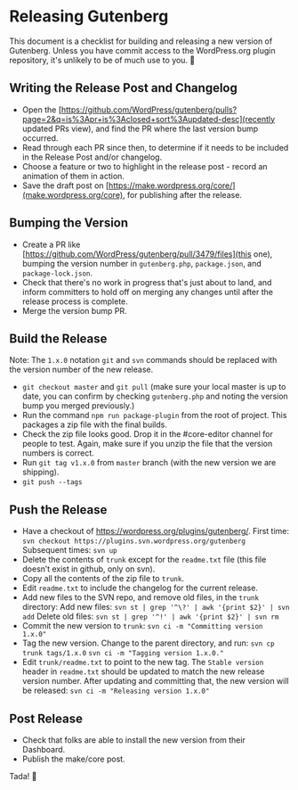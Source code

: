 # Releasing Gutenberg

This document is a checklist for building and releasing a new version of Gutenberg. Unless you have commit access to the WordPress.org plugin repository, it's unlikely to be of much use to you. 🙂

## Writing the Release Post and Changelog

* Open the [https://github.com/WordPress/gutenberg/pulls?page=2&q=is%3Apr+is%3Aclosed+sort%3Aupdated-desc](recently updated PRs view), and find the PR where the last version bump occurred.
* Read through each PR since then, to determine if it needs to be included in the Release Post and/or changelog.
* Choose a feature or two to highlight in the release post - record an animation of them in action.
* Save the draft post on [https://make.wordpress.org/core/](make.wordpress.org/core), for publishing after the release.

## Bumping the Version

* Create a PR like [https://github.com/WordPress/gutenberg/pull/3479/files](this one), bumping the version number in `gutenberg.php`, `package.json`, and `package-lock.json`.
* Check that there's no work in progress that's just about to land, and inform committers to hold off on merging any changes until after the release process is complete.
* Merge the version bump PR.

## Build the Release

Note: The `1.x.0` notation `git` and `svn` commands should be replaced with the version number of the new release.

* `git checkout master` and `git pull`
  (make sure your local master is up to date, you can confirm by checking `gutenberg.php` and noting the version bump you merged previously.)
* Run the command `npm run package-plugin` from the root of project. This packages a zip file with the final builds.
* Check the zip file looks good. Drop it in the #core-editor channel for people to test. Again, make sure if you unzip the file that the version numbers is correct.
* Run `git tag v1.x.0` from `master` branch (with the new version we are shipping).
* `git push --tags`

## Push the Release

* Have a checkout of https://wordpress.org/plugins/gutenberg/.
  First time: `svn checkout https://plugins.svn.wordpress.org/gutenberg`
  Subsequent times: `svn up`
* Delete the contents of `trunk` except for the `readme.txt` file (this file doesn’t exist in github, only on svn).
* Copy all the contents of the zip file to `trunk`.
* Edit `readme.txt` to include the changelog for the current release.
* Add new files to the SVN repo, and remove old files, in the `trunk` directory:
  Add new files: `svn st | grep '^\?' | awk '{print $2}' | svn add`
  Delete old files: `svn st | grep '^!' | awk '{print $2}' | svn rm`
* Commit the new version to `trunk`:
  `svn ci -m "Committing version 1.x.0"`
* Tag the new version. Change to the parent directory, and run:
  `svn cp trunk tags/1.x.0`
  `svn ci -m "Tagging version 1.x.0."`
* Edit `trunk/readme.txt` to point to the new tag. The `Stable version` header in `readme.txt` should be updated to match the new release version number. After updating and committing that, the new version will be released:
  `svn ci -m "Releasing version 1.x.0"`

## Post Release

* Check that folks are able to install the new version from their Dashboard.
* Publish the make/core post.

Tada! 🎉
